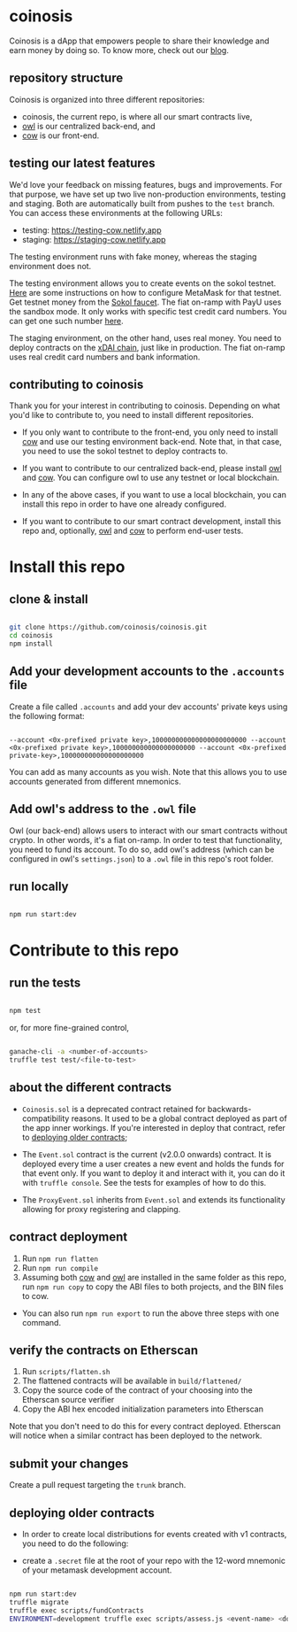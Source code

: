 # coinosis

Coinosis is a dApp that empowers people to share their knowledge and earn money by doing so. To know more, check out our [blog](https://medium.com/coinosis).

## repository structure

Coinosis is organized into three different repositories:

* coinosis, the current repo, is where all our smart contracts live,
* [owl](https://github.com/coinosis/owl) is our centralized back-end, and
* [cow](https://github.com/coinosis/cow) is our front-end.

## testing our latest features

We'd love your feedback on missing features, bugs and improvements. For that purpose, we have set up two live non-production environments, testing and staging. Both are automatically built from pushes to the `test` branch. You can access these environments at the following URLs:

* testing: https://testing-cow.netlify.app
* staging: https://staging-cow.netlify.app

The testing environment runs with fake money, whereas the staging environment does not.

The testing environment allows you to create events on the sokol testnet. [Here](https://www.poa.network/for-users/wallets/metamask) are some instructions on how to configure MetaMask for that testnet. Get testnet money from the [Sokol faucet](https://faucet.poa.network/). The fiat on-ramp with PayU uses the sandbox mode. It only works with specific test credit card numbers. You can get one such number [here](https://github.com/coinosis/cow/blob/test/autofill.csv).

The staging environment, on the other hand, uses real money. You need to deploy contracts on the [xDAI chain](https://www.xdaichain.com/for-users/wallets/metamask/metamask-setup), just like in production. The fiat on-ramp uses real credit card numbers and bank information.

## contributing to coinosis

Thank you for your interest in contributing to coinosis. Depending on what you'd like to contribute to, you need to install different repositories.

* If you only want to contribute to the front-end, you only need to install [cow](https://github.com/coinosis/cow) and use our testing environment back-end. Note that, in that case, you need to use the sokol testnet to deploy contracts to.

* If you want to contribute to our centralized back-end, please install [owl](https://github.com/coinosis/owl) and [cow](https://github.com/coinosis/cow). You can configure owl to use any testnet or local blockchain.

* In any of the above cases, if you want to use a local blockchain, you can install this repo in order to have one already configured.

* If you want to contribute to our smart contract development, install this repo and, optionally, [owl](https://github.com/coinosis/owl) and [cow](https://github.com/coinosis/cow) to perform end-user tests.

# Install this repo

## clone & install

```bash

git clone https://github.com/coinosis/coinosis.git
cd coinosis
npm install

```

## Add your development accounts to the `.accounts` file

Create a file called `.accounts` and add your dev accounts' private keys using the following format:

```

--account <0x-prefixed private key>,100000000000000000000000 --account <0x-prefixed private key>,100000000000000000000 --account <0x-prefixed private-key>,100000000000000000000

```

You can add as many accounts as you wish. Note that this allows you to use accounts generated from different mnemonics.

## Add owl's address to the `.owl` file

Owl (our back-end) allows users to interact with our smart contracts without crypto. In other words, it's a fiat on-ramp. In order to test that functionality, you need to fund its account. To do so, add owl's address (which can be configured in owl's `settings.json`) to a `.owl` file in this repo's root folder.

## run locally

```bash

npm run start:dev

```



# Contribute to this repo

## run the tests

```bash

npm test

```

or, for more fine-grained control,

```bash

ganache-cli -a <number-of-accounts>
truffle test test/<file-to-test>

```

## about the different contracts

* `Coinosis.sol` is a deprecated contract retained for backwards-compatibility reasons. It used to be a global contract deployed as part of the app inner workings. If you're interested in deploy that contract, refer to [deploying older contracts](#deploying-older-contracts);

* The `Event.sol` contract is the current (v2.0.0 onwards) contract. It is deployed every time a user creates a new event and holds the funds for that event only. If you want to deploy it and interact with it, you can do it with `truffle console`. See the tests for examples of how to do this.

* The `ProxyEvent.sol` inherits from `Event.sol` and extends its functionality allowing for proxy registering and clapping.

## contract deployment

1. Run `npm run flatten`
2. Run `npm run compile`
3. Assuming both [cow](https://github.com/coinosis/cow) and [owl](https://github.com/coinosis/owl) are installed in the same folder as this repo, run `npm run copy` to copy the ABI files to both projects, and the BIN files to cow.

* You can also run `npm run export` to run the above three steps with one command.

## verify the contracts on Etherscan

1. Run `scripts/flatten.sh`
2. The flattened contracts will be available in `build/flattened/`
3. Copy the source code of the contract of your choosing into the Etherscan source verifier
4. Copy the ABI hex encoded initialization parameters into Etherscan

Note that you don't need to do this for every contract deployed. Etherscan will notice when a similar contract has been deployed to the network.

## submit your changes

Create a pull request targeting the `trunk` branch.

## deploying older contracts

* In order to create local distributions for events created with v1 contracts, you need to do the following:

* create a `.secret` file at the root of your repo with the 12-word mnemonic of your metamask development account.

```bash

npm run start:dev
truffle migrate
truffle exec scripts/fundContracts
ENVIRONMENT=development truffle exec scripts/assess.js <event-name> <dollar-amount-per-person> --network development

```
